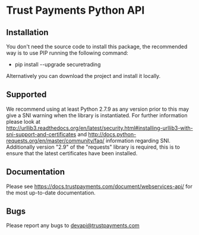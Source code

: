 # Trust Payments Python API

## Installation

You don't need the source code to install this package, the recommended way is to use PIP running the following command:

* pip install --upgrade securetrading

Alternatively you can download the project and install it locally.

## Supported

We recommend using at least Python 2.7.9  as any version prior to this may give a SNI warning when the library is instantiated. For further information please look at http://urllib3.readthedocs.org/en/latest/security.html#installing-urllib3-with-sni-support-and-certificates and http://docs.python-requests.org/en/master/community/faq/ information regarding SNI. Additionally version "2.9" of the "requests" library is required, this is to ensure that the latest certificates have been installed.

## Documentation

Please see https://docs.trustpayments.com/document/webservices-api/ for the most up-to-date documentation.

## Bugs

Please report any bugs to devapi@trustpayments.com

